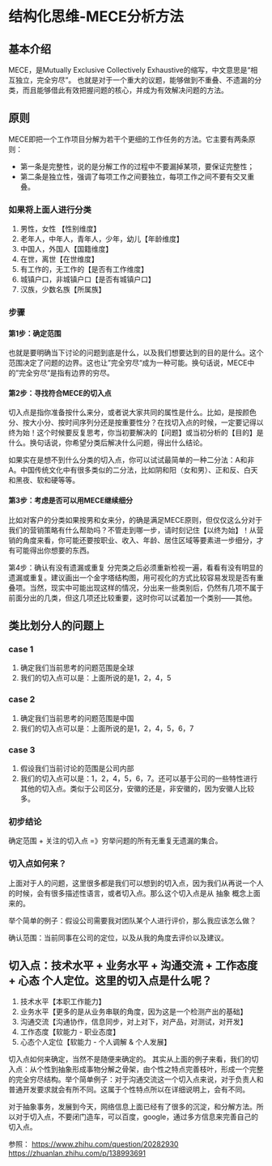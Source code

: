 # 结构化思维-MECE分析方法

## 基本介绍

MECE，是Mutually Exclusive Collectively Exhaustive的缩写，中文意思是“相互独立，完全穷尽”。 也就是对于一个重大的议题，能够做到不重叠、不遗漏的分类，而且能够借此有效把握问题的核心，并成为有效解决问题的方法。

## 原则

MECE即把一个工作项目分解为若干个更细的工作任务的方法。它主要有两条原则：

* 第一条是完整性，说的是分解工作的过程中不要漏掉某项，要保证完整性；
* 第二条是独立性，强调了每项工作之间要独立，每项工作之间不要有交叉重叠。

### 如果将上面人进行分类

1. 男性，女性 【性别维度】
2. 老年人，中年人，青年人，少年，幼儿【年龄维度】
3. 中国人，外国人【国籍维度】
4. 在世，离世【在世维度】
5. 有工作的，无工作的【是否有工作维度】
6. 城镇户口，非城镇户口【是否有城镇户口】
7. 汉族，少数名族【所属族】

### 步骤

#### 第1步：确定范围

也就是要明确当下讨论的问题到底是什么，以及我们想要达到的目的是什么。这个范围决定了问题的边界。这也让”完全穷尽“成为一种可能。换句话说，MECE中的”完全穷尽“是指有边界的穷尽。

#### 第2步：寻找符合MECE的切入点

切入点是指你准备按什么来分，或者说大家共同的属性是什么。比如，是按颜色分、按大小分、按时间序列分还是按重要性分？在找切入点的时候，一定要记得以终为始！这个时候要反复思考，你当初要解决的【问题】或当初分析的【目的】是什么。换句话说，你希望分类后解决什么问题，得出什么结论。

如果实在是想不到什么分类的切入点，你可以试试最简单的一种二分法：A和非A。中国传统文化中有很多类似的二分法，比如阴和阳（女和男）、正和反、白天和黑夜、软和硬等等。

#### 第3步：考虑是否可以用MECE继续细分

比如对客户的分类如果按男和女来分，的确是满足MECE原则，但仅仅这么分对于我们的营销策略有什么帮助吗？不管走到哪一步，请时刻记住【以终为始】！从营销的角度来看，你可能还要按职业、收入、年龄、居住区域等要素进一步细分，才有可能得出你想要的东西。

第4步：确认有没有遗漏或重复
分完类之后必须重新检视一遍，看看有没有明显的遗漏或重复。建议画出一个金字塔结构图，用可视化的方式比较容易发现是否有重叠项。当然，现实中可能出现这样的情况，分出来一些类别后，仍然有几项不属于前面分出的几类，但这几项还比较重要，这时你可以试着加一个类别——其他。

## 类比划分人的问题上

### case 1

1. 确定我们当前思考的问题范围是全球
2. 我们的切入点可以是：上面所说的是1，2，4，5

### case 2

1. 确定我们当前思考的问题范围是中国
2. 我们的切入点可以是：上面所说的是1，2，4，5，6，7

### case 3

1. 假设我们当前讨论的范围是公司内部
2. 我们的切入点可以是：1，2，4，5，6，7。还可以基于公司的一些特性进行其他的切入点。类似于公司区分，安徽的还是，非安徽的，因为安徽人比较多。

### 初步结论

确定范围 + 关注的切入点 =》穷举问题的所有无重复无遗漏的集合。

### 切入点如何来？

上面对于人的问题，这里很多都是我们可以想到的切入点，因为我们从再说一个人的时候，会有很多描述性语言，或者切入点。那么这个切入点是从 抽象 概念上面来的。

举个简单的例子：假设公司需要我对团队某个人进行评价，那么我应该怎么做？

确认范围：当前同事在公司的定位，以及从我的角度去评价以及建议。

## 切入点：技术水平 + 业务水平 + 沟通交流 + 工作态度 + 心态 个人定位。这里的切入点是什么呢？

1. 技术水平【本职工作能力】
2. 业务水平【更多的是从业务串联的角度，因为这是一个检测产出的基础】
3. 沟通交流【沟通协作，信息同步，对上对下，对产品，对测试，对开发】
4. 工作态度【软能力 - 职业态度】
5. 心态个人定位【软能力 - 个人调解 & 个人发展】

切入点如何来确定，当然不是随便来确定的。
其实从上面的例子来看，我们的切入点：从个性到抽象形成事物分解之骨架，由个性之特点完善枝叶，形成一个完整的完全穷尽结构。举个简单例子：对于沟通交流这一个切入点来说，对于负责人和普通开发要求就会有所不同。这属于个性特点所以在详细说明上，会有不同。

对于抽象事务，发展到今天，网络信息上面已经有了很多的沉淀，和分解方法。所以对于切入点，不要闭门造车，可以百度，google，通过多方信息来完善自己的切入点。

参照：
<https://www.zhihu.com/question/20282930>
<https://zhuanlan.zhihu.com/p/138993691>
